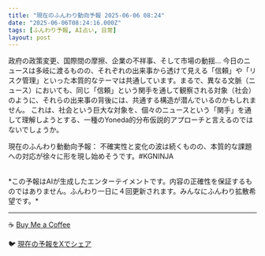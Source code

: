 ```yaml
---
title: "現在のふんわり動向予報 2025-06-06 08:24"
date: "2025-06-06T08:24:16.000Z"
tags: [ふんわり予報, AI占い, 日常]
layout: post
---
```


政府の政策変更、国際間の摩擦、企業の不祥事、そして市場の動揺…  今日のニュースは多岐に渡るものの、それぞれの出来事から透けて見える「信頼」や「リスク管理」といった本質的なテーマは共通しています。まるで、異なる文脈（ニュース）においても、同じ「信頼」という関手を通して観察される対象（社会）のように、それらの出来事の背後には、共通する構造が潜んでいるのかもしれません。  これは、社会という巨大な対象を、個々のニュースという「関手」を通して理解しようとする、一種のYoneda的分布仮説的アプローチと言えるのではないでしょうか。


現在のふんわり動動向予報：
不確実性と変化の波は続くものの、本質的な課題への対応が徐々に形を現し始めそうです。#KGNINJA

<br>
*この予報はAIが生成したエンターテイメントです。内容の正確性を保証するものではありません。ふんわり一日に４回更新されます。みんなにふんわり拡散希望です。*

---
☕️ [Buy Me a Coffee](https://www.buymeacoffee.com/kgninja)

🐦 [現在の予報をXでシェア](https://twitter.com/intent/tweet?text=%E7%8F%BE%E5%9C%A8%E3%81%AE%E3%81%B5%E3%82%93%E3%82%8F%E3%82%8A%E4%BA%88%E5%A0%B1%3A%20%E3%80%8C%E6%94%BF%E5%BA%9C%E3%81%AE%E6%94%BF%E7%AD%96%E5%A4%89%E6%9B%B4%E3%80%81%E5%9B%BD%E9%9A%9B%E9%96%93%E3%81%AE%E6%91%A9%E6%93%A6%E3%80%81%E4%BC%81%E6%A5%AD%E3%81%AE%E4%B8%8D%E7%A5%A5%E4%BA%8B%E3%80%81%E3%81%9D%E3%81%97%E3%81%A6%E5%B8%82%E5%A0%B4%E3%81%AE%E5%8B%95%E6%8F%BA%E2%80%A6%20%20%E4%BB%8A%E6%97%A5%E3%81%AE%E3%83%8B%E3%83%A5%E3%83%BC%E3%82%B9%E3%81%AF%E5%A4%9A%E5%B2%90%E3%81%AB%E6%B8%A1%E3%82%8B%E3%82%82%E3%81%AE%E3%81%AE%E3%80%81%E3%81%9D%E3%82%8C%E3%81%9E%E3%82%8C%E3%81%AE%E5%87%BA%E6%9D%A5%E4%BA%8B%E3%81%8B%E3%82%89%E9%80%8F%E3%81%91%E3%81%A6%E8%A6%8B%E3%81%88%E3%82%8B%E3%80%8C%E4%BF%A1%E9%A0%BC%E3%80%8D%E3%82%84%E3%80%8C%E3%83%AA%E3%82%B9%E3%82%AF%E7%AE%A1%E7%90%86%E3%80%8D%E3%81%A8%E3%81%84%E3%81%A3%E3%81%9F%E6%9C%AC%E8%B3%AA%E7%9A%84%E3%81%AA%E3%83%86%E3%83%BC%E3%83%9E%E3%81%AF%E5%85%B1%E9%80%9A%E3%81%97%E3%81%A6%E3%81%84%E3%81%BE%E3%81%99%E3%80%82%E3%80%8D%23KGNINJA%20%E7%B6%9A%E3%81%8D%E3%81%AF%E3%83%96%E3%83%AD%E3%82%B0%E3%81%A7%EF%BC%81%F0%9F%91%87&url=https%3A%2F%2Fkg-ninja.github.io%2FFunwariyoso%2F)

